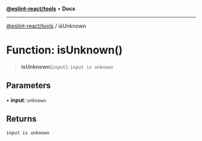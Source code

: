 [**@eslint-react/tools**](../README.md) • **Docs**

***

[@eslint-react/tools](../README.md) / isUnknown

# Function: isUnknown()

> **isUnknown**(`input`): `input is unknown`

## Parameters

• **input**: `unknown`

## Returns

`input is unknown`
